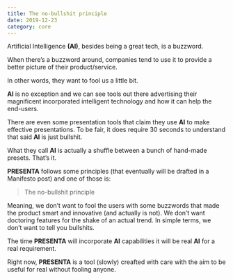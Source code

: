 ```yaml
---
title: The no-bullshit principle
date: 2019-12-23
category: core
---
```


Artificial Intelligence **(AI)**, besides being a great tech, is a buzzword.

When there’s a buzzword around, companies tend to use it to provide a better picture of their product/service.

In other words, they want to fool us a little bit.

 **AI** is no exception and we can see tools out there advertising their magnificent incorporated intelligent technology and how it can help the end-users.

There are even some presentation tools that claim they use **AI** to make effective presentations.
To be fair, it does require 30 seconds to understand that said **AI** is just bullshit.

What they call **AI** is actually a shuffle between a bunch of hand-made presets. That’s it.

**PRESENTA** follows some principles (that eventually will be drafted in a Manifesto post) and one of those is:

> The no-bullshit principle

Meaning, we don’t want to fool the users with some buzzwords that made the product smart and innovative (and actually is not).
We don’t want doctoring features for the shake of an actual trend.
In simple terms, we don’t want to tell you bullshits.

The time **PRESENTA** will incorporate **AI** capabilities it will be real **AI** for a real requirement.

Right now, **PRESENTA** is a tool (slowly) creafted with care with the aim to be useful for real without fooling anyone.
